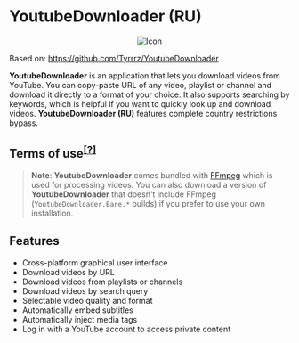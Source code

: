 # YoutubeDownloader (RU)

<p align="center">
    <img src="favicon.png" alt="Icon" />
</p>

Based on: https://github.com/Tyrrrz/YoutubeDownloader

**YoutubeDownloader** is an application that lets you download videos from YouTube.
You can copy-paste URL of any video, playlist or channel and download it directly to a format of your choice.
It also supports searching by keywords, which is helpful if you want to quickly look up and download videos.
**YoutubeDownloader (RU)** features complete country restrictions bypass.

## Terms of use<sup>[[?]](https://github.com/Tyrrrz/.github/blob/master/docs/why-so-political.md)</sup>

> **Note**:
> **YoutubeDownloader** comes bundled with [FFmpeg](https://ffmpeg.org) which is used for processing videos.
> You can also download a version of **YoutubeDownloader** that doesn't include FFmpeg (`YoutubeDownloader.Bare.*` builds) if you prefer to use your own installation.

## Features

- Cross-platform graphical user interface
- Download videos by URL
- Download videos from playlists or channels
- Download videos by search query
- Selectable video quality and format
- Automatically embed subtitles
- Automatically inject media tags
- Log in with a YouTube account to access private content
